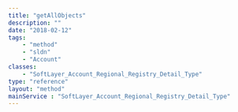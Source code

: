 ```yaml
---
title: "getAllObjects"
description: ""
date: "2018-02-12"
tags:
    - "method"
    - "sldn"
    - "Account"
classes:
    - "SoftLayer_Account_Regional_Registry_Detail_Type"
type: "reference"
layout: "method"
mainService : "SoftLayer_Account_Regional_Registry_Detail_Type"
---
```

